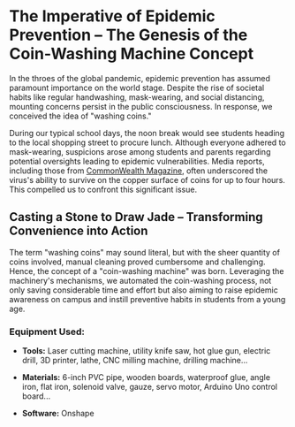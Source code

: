 # The Imperative of Epidemic Prevention – The Genesis of the Coin-Washing Machine Concept

In the throes of the global pandemic, epidemic prevention has assumed paramount importance on the world stage. Despite the rise of societal habits like regular handwashing, mask-wearing, and social distancing, mounting concerns persist in the public consciousness. In response, we conceived the idea of "washing coins."

During our typical school days, the noon break would see students heading to the local shopping street to procure lunch. Although everyone adhered to mask-wearing, suspicions arose among students and parents regarding potential oversights leading to epidemic vulnerabilities. Media reports, including those from [CommonWealth Magazine](https://www.gvm.com.tw/article/72131), often underscored the virus's ability to survive on the copper surface of coins for up to four hours. This compelled us to confront this significant issue.

## Casting a Stone to Draw Jade – Transforming Convenience into Action

The term "washing coins" may sound literal, but with the sheer quantity of coins involved, manual cleaning proved cumbersome and challenging. Hence, the concept of a "coin-washing machine" was born. Leveraging the machinery's mechanisms, we automated the coin-washing process, not only saving considerable time and effort but also aiming to raise epidemic awareness on campus and instill preventive habits in students from a young age.

### Equipment Used:

- **Tools:** Laser cutting machine, utility knife saw, hot glue gun, electric drill, 3D printer, lathe, CNC milling machine, drilling machine...
  
- **Materials:** 6-inch PVC pipe, wooden boards, waterproof glue, angle iron, flat iron, solenoid valve, gauze, servo motor, Arduino Uno control board...
  
- **Software:** Onshape

